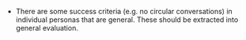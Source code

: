 - There are some success criteria (e.g. no circular conversations) in individual personas that are general. These should be extracted into general evaluation.